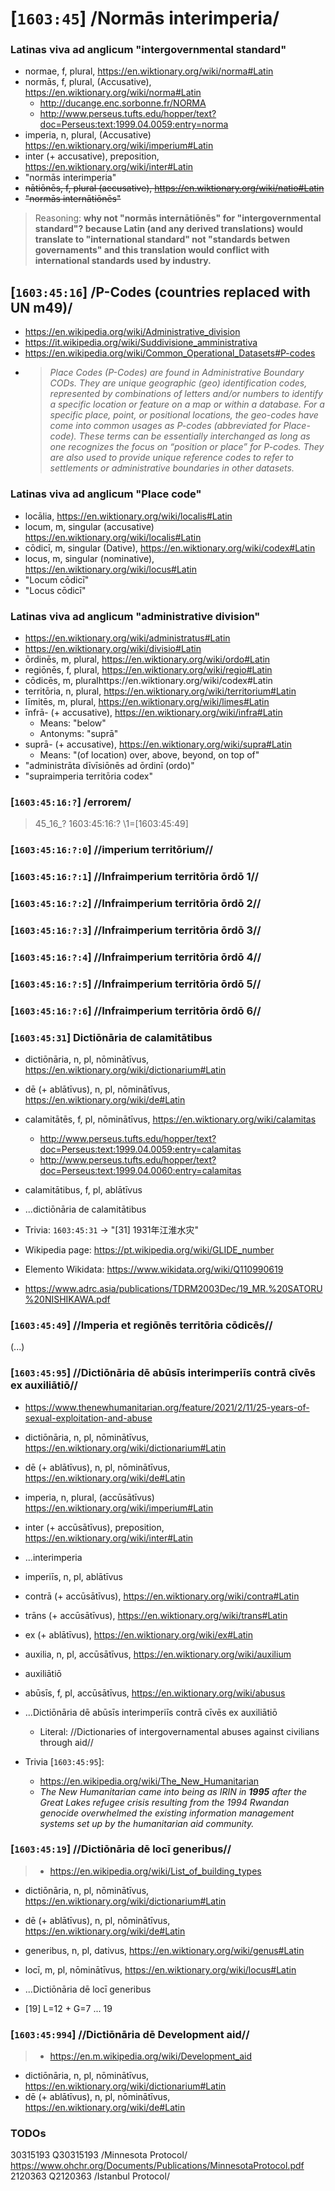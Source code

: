 # [`1603:45`] /Normās interimperia/

<!-- ## '45'?

```yaml
# On 25 April 1945, 50 governments met... 24 October 1945
'45':
  qaa-Zyyy:
    '0': 'https://www.wikidata.org/wiki/Q1065'
'45:11':
  qaa-Zyyy:
    '0': 'https://icd.who.int/ct11'
'45:49':
  qaa-Zyyy:
    '0': 'https://unstats.un.org/unsd/methodology/m49/'
    '1': 'https://unstats.un.org/unsd/publication/SeriesM/Series_M49_(1970)_en-fr.pdf'
``` -->

### Latinas viva ad anglicum "intergovernmental standard"
- normae, f, plural, https://en.wiktionary.org/wiki/norma#Latin
- normās, f, plural, (Accusative), https://en.wiktionary.org/wiki/norma#Latin
  - http://ducange.enc.sorbonne.fr/NORMA
  - http://www.perseus.tufts.edu/hopper/text?doc=Perseus:text:1999.04.0059:entry=norma
- imperia, n, plural, (Accusative) https://en.wiktionary.org/wiki/imperium#Latin
- inter (+ accusative), preposition, https://en.wiktionary.org/wiki/inter#Latin
- "normās interimperia"
- <s>nātiōnēs, f, plural (accusative), https://en.wiktionary.org/wiki/natio#Latin</s>
- <s>"normās internātiōnēs"</s>

> Reasoning: **why not "normās internātiōnēs" for "intergovernmental standard"? because Latin (and any derived translations) would translate to "international standard" not "standards betwen governaments" and this translation would conflict with international standards used by industry.**


## [`1603:45:16`] /P-Codes (countries replaced with UN m49)/
- https://en.wikipedia.org/wiki/Administrative_division
- https://it.wikipedia.org/wiki/Suddivisione_amministrativa
- https://en.wikipedia.org/wiki/Common_Operational_Datasets#P-codes
- > _Place Codes (P-Codes) are found in Administrative Boundary CODs. They are unique geographic (geo) identification codes, represented by combinations of letters and/or numbers to identify a specific location or feature on a map or within a database. For a specific place, point, or positional locations, the geo-codes have come into common usages as P-codes (abbreviated for Place-code). These terms can be essentially interchanged as long as one recognizes the focus on “position or place” for P-codes. They are also used to provide unique reference codes to refer to settlements or administrative boundaries in other datasets._

### Latinas viva ad anglicum "Place code"
- locālia, https://en.wiktionary.org/wiki/localis#Latin
- locum, m, singular (accusative) https://en.wiktionary.org/wiki/localis#Latin
- cōdicī, m, singular (Dative), https://en.wiktionary.org/wiki/codex#Latin
- locus, m, singular (nominative), https://en.wiktionary.org/wiki/locus#Latin
- "Locum cōdicī"
- "Locus cōdicī"

### Latinas viva ad anglicum "administrative division"
- https://en.wiktionary.org/wiki/administratus#Latin
- https://en.wiktionary.org/wiki/divisio#Latin
- ōrdinēs, m, plural, https://en.wiktionary.org/wiki/ordo#Latin
- regiōnēs, f, plural, https://en.wiktionary.org/wiki/regio#Latin
- cōdicēs, m, pluralhttps://en.wiktionary.org/wiki/codex#Latin
- territōria, n, plural, https://en.wiktionary.org/wiki/territorium#Latin
- līmitēs, m, plural, https://en.wiktionary.org/wiki/limes#Latin
- īnfrā- (+ accusative), https://en.wiktionary.org/wiki/infra#Latin
  - Means: "below"
  - Antonyms: "suprā"
- suprā- (+ accusative), https://en.wiktionary.org/wiki/supra#Latin
  - Means: "(of location) over, above, beyond, on top of"
- "administrāta dīvīsiōnēs ad ōrdinī (ordo)"
- "supraimperia territōria codex"

### [`1603:45:16:?`] /errorem/

> 45_16_?	1603:45:16:?	\1=[1603:45:49]

### [`1603:45:16:?:0`] //imperium territōrium//
### [`1603:45:16:?:1`] //Infraimperium territōria ōrdō 1//
### [`1603:45:16:?:2`] //Infraimperium territōria ōrdō 2//
### [`1603:45:16:?:3`] //Infraimperium territōria ōrdō 3//
### [`1603:45:16:?:4`] //Infraimperium territōria ōrdō 4//
### [`1603:45:16:?:5`] //Infraimperium territōria ōrdō 5//
### [`1603:45:16:?:6`] //Infraimperium territōria ōrdō 6//

### [`1603:45:31`] Dictiōnāria de calamitātibus

- dictiōnāria, n, pl, nōminātīvus, https://en.wiktionary.org/wiki/dictionarium#Latin
- dē (+ ablātīvus), n, pl, nōminātīvus, https://en.wiktionary.org/wiki/de#Latin
- calamitātēs, f, pl, nōminātīvus, https://en.wiktionary.org/wiki/calamitas
  - http://www.perseus.tufts.edu/hopper/text?doc=Perseus:text:1999.04.0059:entry=calamitas
  - http://www.perseus.tufts.edu/hopper/text?doc=Perseus:text:1999.04.0060:entry=calamitas
- calamitātibus, f, pl, ablātīvus
- ...dictiōnāria de calamitātibus
- Trivia: `1603:45:31` -> "[31] 1931年江淮水灾"

- Wikipedia page: https://pt.wikipedia.org/wiki/GLIDE_number
- Elemento Wikidata: https://www.wikidata.org/wiki/Q110990619
- https://www.adrc.asia/publications/TDRM2003Dec/19_MR.%20SATORU%20NISHIKAWA.pdf

### [`1603:45:49`] //Imperia et regiōnēs territōria cōdicēs//
(...)


### [`1603:45:95`] //Dictiōnāria dē abūsīs interimperiīs contrā cīvēs ex auxiliātiō//

- https://www.thenewhumanitarian.org/feature/2021/2/11/25-years-of-sexual-exploitation-and-abuse

- dictiōnāria, n, pl, nōminātīvus, https://en.wiktionary.org/wiki/dictionarium#Latin
- dē (+ ablātīvus), n, pl, nōminātīvus, https://en.wiktionary.org/wiki/de#Latin
- imperia, n, plural, (accūsātīvus) https://en.wiktionary.org/wiki/imperium#Latin
- inter (+ accūsātīvus), preposition, https://en.wiktionary.org/wiki/inter#Latin
- ...interimperia
- imperiīs, n, pl, ablātīvus
- contrā (+ accūsātīvus), https://en.wiktionary.org/wiki/contra#Latin
- trāns (+ accūsātīvus), https://en.wiktionary.org/wiki/trans#Latin
- ex (+ ablātīvus), https://en.wiktionary.org/wiki/ex#Latin
- auxilia, n, pl, accūsātīvus, https://en.wiktionary.org/wiki/auxilium
- auxiliātiō
- abūsīs, f, pl, accūsātīvus, https://en.wiktionary.org/wiki/abusus
- ...Dictiōnāria dē abūsīs interimperiīs contrā cīvēs ex auxiliātiō
  - Literal: //Dictionaries of intergovernamental abuses against civilians through aid//

- Trivia [`1603:45:95`]:
  - https://en.wikipedia.org/wiki/The_New_Humanitarian
  - _The New Humanitarian came into being as IRIN in **1995** after the Great Lakes refugee crisis resulting from the 1994 Rwandan genocide overwhelmed the existing information management systems set up by the humanitarian aid community._
<!--
- abusus, https://en.wiktionary.org/wiki/abusus
- violatio, https://en.wiktionary.org/wiki/violatio#Latin
- civis, https://en.wiktionary.org/wiki/civis#Latin
--->

### [`1603:45:19`] //Dictiōnāria dē locī generibus//

> - https://en.wikipedia.org/wiki/List_of_building_types

- dictiōnāria, n, pl, nōminātīvus, https://en.wiktionary.org/wiki/dictionarium#Latin
- dē (+ ablātīvus), n, pl, nōminātīvus, https://en.wiktionary.org/wiki/de#Latin
- generibus, n, pl, dativus, https://en.wiktionary.org/wiki/genus#Latin
- locī, m, pl, nōminātīvus, https://en.wiktionary.org/wiki/locus#Latin
- ...Dictiōnāria dē locī generibus

- [19] L=12 + G=7 ... 19

### [`1603:45:994`] //Dictiōnāria dē Development aid//

> - https://en.m.wikipedia.org/wiki/Development_aid


- dictiōnāria, n, pl, nōminātīvus, https://en.wiktionary.org/wiki/dictionarium#Latin
- dē (+ ablātīvus), n, pl, nōminātīvus, https://en.wiktionary.org/wiki/de#Latin


<!--
### [`1603:45:991`] /Dictiōnāria dē interimperiīs datīs in praeparātiōnēs contrā calamitātēs/
- Refs
  - https://reliefweb.int/sites/reliefweb.int/files/resources/A126E188F0B88383C1257834004858BB-Full_Report.pdf
  - https://emergency.unhcr.org/entry/50306/common-operational-datasets-cods-and-fundamental-operational-datasets-fods
  - https://en.wikipedia.org/wiki/Common_Operational_Datasets

- dictiōnāria, n, pl, nōminātīvus, https://en.wiktionary.org/wiki/dictionarium#Latin
- dē (+ ablātīvus), n, pl, ---, https://en.wiktionary.org/wiki/de#Latin
- datīs, f, pl, ablātīvus, https://en.wiktionary.org/wiki/datus#Latin
- inter (+ accūsātīvus), preposition, https://en.wiktionary.org/wiki/inter#Latin
- ...interimperia
- imperiīs, n, pl, ablātīvus
- in (+ ablātīvus), in (+ accūsātīvus)
  - (+ accūsātīvus) about
- clādibus, f, pl, ablātīvus, https://en.wiktionary.org/wiki/clades#Latin
  - http://www.perseus.tufts.edu/hopper/text?doc=Perseus:text:1999.04.0059:entry=clades
- clādēs, f, pl, accūsātīvus, idem URL
- praeparātiōnēs, f, pl, accūsātīvus, https://en.wiktionary.org/wiki/praeparatio#Latin
- contrā (+ accusative), https://en.wiktionary.org/wiki/contra#Latin
  - http://www.perseus.tufts.edu/hopper/text?doc=Perseus:text:1999.04.0059:entry=contra
  - http://ducange.enc.sorbonne.fr/CLADES
- calamitātēs, f, pl, accusative, https://en.wiktionary.org/wiki/calamitas
- ...Dictiōnāria dē interimperiīs datīs in praeparātiōnēs contrā calamitātēs
  - Literal: //Dictionaries about intergovernmental data sets about preparation against calamities//@eng-Latn

### [`1603:45:992`] /Dictiōnāria dē interimperiīs datīs in (...)/
- Refs
  - https://docs.google.com/spreadsheets/d/12nKxos71U6lkttpyYTfwI2bDq9yeN1J7jplHocN96_0/edit#gid=797752596
  - (organization types)

-->

### TODOs
30315193			Q30315193				/Minnesota Protocol/ https://www.ohchr.org/Documents/Publications/MinnesotaProtocol.pdf
2120363			Q2120363				/Istanbul Protocol/
